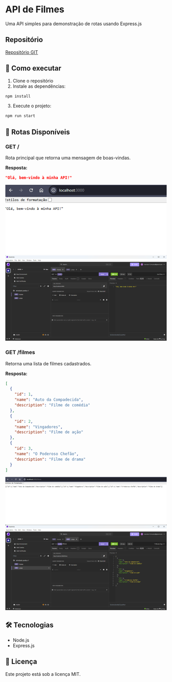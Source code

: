 # API de Filmes

Uma API simples para demonstração de rotas usando Express.js

## Repositório

[Repositório GIT](https://github.com/marcelohoficial/dsi0015-atividade-pratica-1)

## 🚀 Como executar

1. Clone o repositório
2. Instale as dependências:

```bash
npm install
```

3. Execute o projeto:

```bash
npm run start
```

## 📌 Rotas Disponíveis

### GET /

Rota principal que retorna uma mensagem de boas-vindas.

**Resposta:**

```json
"Olá, bem-vindo à minha API!"
```

![Rota Navegador](https://github.com/marcelohoficial/dsi0015-atividade-pratica-1/blob/master/public/raiz-navegador.png?raw=true)
![Rota Insomnia](https://github.com/marcelohoficial/dsi0015-atividade-pratica-1/blob/master/public/raiz-insomnia.png?raw=true)

### GET /filmes

Retorna uma lista de filmes cadastrados.

**Resposta:**

```json
[
  {
    "id": 1,
    "name": "Auto da Compadecida",
    "description": "Filme de comédia"
  },
  {
    "id": 2,
    "name": "Vingadores",
    "description": "Filme de ação"
  },
  {
    "id": 3,
    "name": "O Poderoso Chefão",
    "description": "Filme de drama"
  }
]
```

![Rota Navegador](https://github.com/marcelohoficial/dsi0015-atividade-pratica-1/blob/master/public/filmes-navegador.png?raw=true)
![Rota Insomnia](https://github.com/marcelohoficial/dsi0015-atividade-pratica-1/blob/master/public/filmes-insomnia.png?raw=true)

## 🛠️ Tecnologias

- Node.js
- Express.js

## 📝 Licença

Este projeto está sob a licença MIT.
